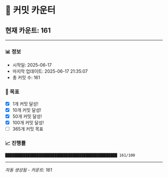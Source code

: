 # 🔢 커밋 카운터

## 현재 카운트: 161

---

### 📊 정보
- 시작일: 2025-06-17
- 마지막 업데이트: 2025-06-17 21:35:07
- 총 커밋 수: 161

### 🎯 목표
- [x] 1개 커밋 달성!
- [x] 10개 커밋 달성!
- [x] 50개 커밋 달성!
- [x] 100개 커밋 달성!
- [ ] 365개 커밋 목표

### 📈 진행률
```
██████████████████████████████████████████████████ 161/100
```

---
*자동 생성됨 - 카운트: 161*

